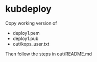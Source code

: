 # kubdeploy

Copy working version of 
* deploy1.pem
* deploy1.pub
* out/kops_user.txt


Then follow the steps in out/README.md
